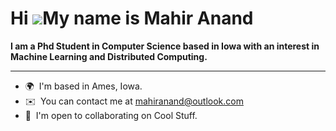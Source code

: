 Hi ![](https://user-images.githubusercontent.com/18350557/176309783-0785949b-9127-417c-8b55-ab5a4333674e.gif)My name is Mahir Anand
===================================================================================================================================

**I am a Phd Student in Computer Science based in Iowa with an interest in Machine Learning and Distributed Computing.**

---------------------------------------------

* 🌍  I'm based in Ames, Iowa.
* ✉️  You can contact me at [mahiranand@outlook.com](mailto:mahiranand@outlook.com)
* 🤝  I'm open to collaborating on Cool Stuff.
